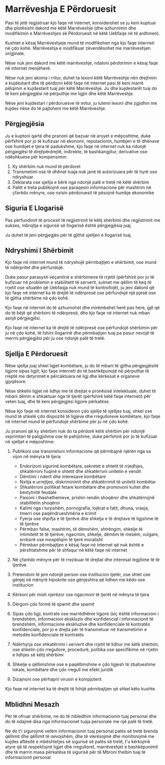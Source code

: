 # Marrëveshja E Përdoruesit

Pasi të jetë regjistruar kjo faqe në internet, konsiderohet se ju keni kuptuar dhe plotësisht dakord me këtë Marrëveshje (dhe azhurnimin dhe modifikimin e Marrëveshjes së Përdoruesit në këtë Uebfaqe në të ardhmen).

Kushtet e kësaj Marrëveshjeje mund të modifikohen nga kjo faqe interneti në çdo kohë. Marrëveshja e modifikuar zëvendësohet me marrëveshjen origjinale.

Nëse nuk jeni dakord me këtë marrëveshje, ndaloni përdorimin e kësaj faqe në internet menjëherë.

Nëse nuk jeni akoma i rritur, duhet ta lexoni këtë Marrëveshje nën drejtimin e kujdestarit dhe të përdorni këtë faqe në internet pasi të keni marrë pëlqimin e kujdestarit tuaj për këtë Marrëveshje. Ju dhe kujdestarët tuaj do të keni përgjegjësi në përputhje me ligjin dhe këtë Marrëveshje.

Nëse jeni kujdestari i përdoruesve të mitur, ju lutemi lexoni dhe zgjidhni me kujdes nëse do të pajtoheni me këtë Marrëveshje.

## Përgjegjësia

Ju e kuptoni qartë dhe pranoni që bazuar në arsyet e mëposhtme, duke përfshirë por jo të kufizuar në ekonomi, reputacionin, humbjen e të dhënave ose humbjet e tjera të padukshme, kjo faqe në internet nuk ka ndonjë përgjegjësi të drejtpërdrejtë, indirekte, të bashkangjitur, derivative ose ndëshkuese për kompensimin:

1. Ky shërbim nuk mund të përdoret
1. Transmetimi ose të dhënat tuaja nuk janë të autorizuara për të hyrë ose ndryshuar
1. Deklarata ose sjellja e bërë nga ndonjë palë e tretë në këtë shërbim
1. Palët e treta publikojnë ose paraqesin informacione për mashtrim në çfarëdo mënyre, ose nxisin përdoruesit të pësojnë humbje ekonomike

## Siguria E Llogarisë

Pas përfundimit të procesit të regjistrimit të këtij shërbimi dhe regjistrimit me sukses, mbrojtja e sigurisë së llogarisë është përgjegjësia juaj.

Ju duhet të jeni përgjegjës për të gjithë sjelljen e llogarisë tuaj.

## Ndryshimi I Shërbimit

Kjo faqe në internet mund të ndryshojë përmbajtjen e shërbimit, ose mund të ndërpritet dhe përfundojë.

Duke pasur parasysh veçantinë e shërbimeve të rrjetit (përfshirë por jo të kufizuar në problemin e stabilitetit të serverit, sulmet me qëllim të keq të rrjetit ose situatën që Uebfaqja nuk mund të kontrollojë), ju jeni dakord që kjo faqe në internet ka të drejtë të ndërpresë ose përfundojë një pjesë ose të gjitha shërbime në çdo kohë.

Kjo faqe në internet do të azhurnohet dhe mirëmbahet herë pas here, gjë që do të bëjë që shërbimi të ndërpresë, dhe kjo faqe në internet nuk mban asnjë përgjegjësi.

Kjo faqe në internet ka të drejtë të ndërpresë ose përfundojë shërbimin për ju në çdo kohë, të fshini llogarinë dhe përmbajtjen tuaj pa pasur nevojë të merrni përgjegjësi për ju ose ndonjë palë të tretë.

## Sjellja E Përdoruesit

Nëse sjellja juaj shkel ligjet kombëtare, ju do të mbani të gjitha përgjegjësitë ligjore sipas ligjit; kjo faqe interneti do të bashkëpunojë në përputhje të rreptë me detyrimet e përcaktuara në ligj dhe kërkesat e organeve gjyqësore.

Nëse shkelni ligjet në lidhje me të drejtat e pronësisë intelektuale, duhet të mbani dëmin e shkaktuar nga të tjerët (përfshirë këtë faqe interneti) për veten tuaj, dhe të keni përgjegjësi ligjore përkatëse.

Nëse kjo faqe në internet konsideron çdo sjellje të sjelljes tuaj, shkel ose mund të shkelë çdo dispozitë të ligjeve dhe rregulloreve kombëtare, kjo faqe në internet mund të përfundojë shërbime për ju në çdo kohë.

Ju pranoni që ky shërbim nuk do ta përdorë këtë shërbim për ndonjë veprimtari të paligjshme ose të pahijshme, duke përfshirë por jo të kufizuar në sjelljet e mëposhtme:

1. Publikoni ose transmetoni informacione që përmbajnë njërën nga sa vijon në mënyra të tjera:

   * Endorizoni sigurinë kombëtare, sekretet e shtetit të rrjedhjes, shkatërroni fuqinë e shtetit dhe shkatërroni unitetin e vendit
   * Dëmtimi i nderit dhe interesave kombëtare
   * Nxitja e urrejtjes, diskriminimit dhe shkatërrimit të unitetit kombëtar
   * Shkatërroni politikat fetare kombëtare dhe promovoni kultet dhe bestytnitë feudale
   * Pasioni i thashethemeve, prishin rendin shoqëror dhe shkatërrojnë stabilitetin shoqëror
   * Kalimi nga i turpshëm, pornografia, lojërat e fatit, dhuna, vrasja, tmerri ose paqëndrueshmëria e krimit
   * Fyerja ose shpifja e të tjerëve dhe shkelja e të drejtave të ligjshme të të tjerëve
   * Përmban false, mashtrim, të dëmshëm, shtrëngim, shkelje të intimitetit të të tjerëve, ngacmim, shkelje, dëmtim të mesëm, vulgare, errësirë ​​ose mospëlqim të tjerë moralisht
   * Përmban përmbajtjen e kësaj faqe në internet që nuk është e përshtatshme për të shfaqur në këtë faqe në internet

1. Në çfarëdo mënyre për të rrezikuar të drejtat dhe interesat legjitime të të tjerëve
1. Pretendoni të jeni ndonjë person ose institucion tjetër, ose shtet ose gënjej në mënyrë hipokrite ose gënjeshtra që lidhen me këdo ose institucion
1. Kërkoni për mish njerëzor ose ngacmoni të tjerët në mënyra të tjera
1. Dërgoni çdo formë të spamit dhe spamit
1. Sipas çdo ligji, kontrate ose marrëdhënie ligjore (siç është informacioni i brendshëm, informacioni ekskluziv dhe konfidencial i informacionit të brendshëm, informacione ekskluzive dhe konfidenciale të kontratës konfidenciale, por jo e drejta për të transmetuar në transmetimin e metodës konfidenciale të kontratës
1. Ndërhyrja ose shkatërrimi i serverit dhe rrjetit të lidhur me këtë shërbim, ose shkelin çdo rregullore, procedurë, politika ose specifikime në rrjetin e lidhjes së këtij shërbimi
1. Shkelje e qëllimshme ose e paqëllimshme e çdo ligjesh të zbatueshme lokale, kombëtare dhe çdo rregull me efekt juridik
1. Dizajnoni ose përhapni virusin e kompjuterit

Kjo faqe në internet ka të drejtë të fshijë përmbajtjen që shkel këto kushte.

## Mblidhni Mesazh

Për të ofruar shërbime, ne do të mbledhim informacionin tuaj personal dhe do të ndajmë disa nga informacionet tuaja personale me një palë të tretë.

Ne do t'i sigurojmë vetëm informacionin tuaj personal palës së tretë brenda qëllimit dhe qëllimit të nevojshëm, dhe të vlerësojmë dhe monitorojmë me kujdes aftësitë e mbështetjes së sigurisë së palës së tretë, t'u kërkojmë atyre që të respektojnë ligjet dhe rregulloret, marrëveshjet e bashkëpunimit dhe të marrin masa përkatëse të sigurisë për të Mbroni thelbin tuaj të informacionit personal
